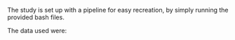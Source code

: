 The study is set up with a pipeline for easy recreation, by simply running the provided bash files.

The data used were:
